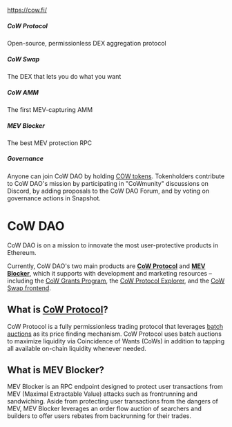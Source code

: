 https://cow.fi/


##### CoW Protocol

Open-source, permissionless DEX aggregation protocol


##### CoW Swap

The DEX that lets you do what you want


##### CoW AMM

The first MEV-capturing AMM


##### MEV Blocker
The best MEV protection RPC 


##### Governance

Anyone can join CoW DAO by holding [COW tokens](https://swap.cow.fi/#/1/swap/USDC/COW?utm_source=cow.fi&utm_medium=web&utm_content=link). Tokenholders contribute to CoW DAO's mission by participating in "CoWmunity" discussions on Discord, by adding proposals to the CoW DAO Forum, and by voting on governance actions in Snapshot.


CoW DAO
=======

CoW DAO is on a mission to innovate the most user-protective products in Ethereum.

Currently, CoW DAO's two main products are [**CoW Protocol**](/cow-protocol) and [**MEV Blocker**](https://mevblocker.io), which it supports with development and marketing resources – including the [CoW Grants Program](https://grants.cow.fi), the [CoW Protocol Explorer](/cow-protocol/tutorials/cow-explorer), and the [CoW Swap frontend](/cow-protocol/tutorials/cow-swap).

What is [CoW Protocol](/cow-protocol)?[​](#what-is-cow-protocol)
----------------------------------------------------------------

CoW Protocol is a fully permissionless trading protocol that leverages [batch auctions](/cow-protocol/concepts/introduction/batch-auctions) as its price finding mechanism. CoW Protocol uses batch auctions to maximize liquidity via Coincidence of Wants (CoWs) in addition to tapping all available on-chain liquidity whenever needed.

What is MEV Blocker?[​](#what-is-mev-blocker)
---------------------------------------------

MEV Blocker is an RPC endpoint designed to protect user transactions from MEV (Maximal Extractable Value) attacks such as frontrunning and sandwiching. Aside from protecting user transactions from the dangers of MEV, MEV Blocker leverages an order flow auction of searchers and builders to offer users rebates from backrunning for their trades.